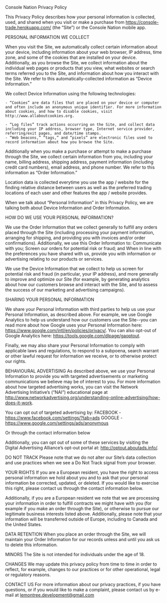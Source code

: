 Console Nation Privacy Policy

This Privacy Policy describes how your personal information is collected, used, and shared when you visit or make a purchase from https://console-trade.herokuapp.com/ (the “Site”) or the Console Nation mobile app.

PERSONAL INFORMATION WE COLLECT

When you visit the Site, we automatically collect certain information about your device, including information about your web browser, IP address, time zone, and some of the cookies that are installed on your device. Additionally, as you browse the Site, we collect information about the individual web pages or products that you view, what websites or search terms referred you to the Site, and information about how you interact with the Site. We refer to this automatically-collected information as “Device Information.”

We collect Device Information using the following technologies:

    - “Cookies” are data files that are placed on your device or computer and often include an anonymous unique identifier. For more information about cookies, and how to disable cookies, visit http://www.allaboutcookies.org.

    - “Log files” track actions occurring on the Site, and collect data including your IP address, browser type, Internet service provider, referring/exit pages, and date/time stamps.
    - “Web beacons,” “tags,” and “pixels” are electronic files used to record information about how you browse the Site.

Additionally when you make a purchase or attempt to make a purchase through the Site, we collect certain information from you, including your name, billing address, shipping address, payment information (including credit card numbers), email address, and phone number.  We refer to this information as “Order Information.”

Location data is collected everytime you use the app / website for the finding relative distance between users as well as the preferred trading locations of each user and other features the app / website provides.

When we talk about “Personal Information” in this Privacy Policy, we are talking both about Device Information and Order Information.

HOW DO WE USE YOUR PERSONAL INFORMATION?

We use the Order Information that we collect generally to fulfill any orders placed through the Site (including processing your payment information, arranging for shipping, and providing you with invoices and/or order confirmations).  Additionally, we use this Order Information to:
Communicate with you;
Screen our orders for potential risk or fraud; and
When in line with the preferences you have shared with us, provide you with information or advertising relating to our products or services.

We use the Device Information that we collect to help us screen for potential risk and fraud (in particular, your IP address), and more generally to improve and optimize our Site (for example, by generating analytics about how our customers browse and interact with the Site, and to assess the success of our marketing and advertising campaigns).

SHARING YOUR PERSONAL INFORMATION

We share your Personal Information with third parties to help us use your Personal Information, as described above. For example, we use  Google Analytics to help us understand how our customers use the Site--you can read more about how Google uses your Personal Information here:  https://www.google.com/intl/en/policies/privacy/.  You can also opt-out of Google Analytics here:  https://tools.google.com/dlpage/gaoptout.

Finally, we may also share your Personal Information to comply with applicable laws and regulations, to respond to a subpoena, search warrant or other lawful request for information we receive, or to otherwise protect our rights.


BEHAVIOURAL ADVERTISING
As described above, we use your Personal Information to provide you with targeted advertisements or marketing communications we believe may be of interest to you.  For more information about how targeted advertising works, you can visit the Network Advertising Initiative’s (“NAI”) educational page at http://www.networkadvertising.org/understanding-online-advertising/how-does-it-work.

You can opt out of targeted advertising by:
    FACEBOOK - https://www.facebook.com/settings/?tab=ads
    GOOGLE - https://www.google.com/settings/ads/anonymous

Or through the contact information below

Additionally, you can opt out of some of these services by visiting the Digital Advertising Alliance’s opt-out portal at:  http://optout.aboutads.info/.

DO NOT TRACK
Please note that we do not alter our Site’s data collection and use practices when we see a Do Not Track signal from your browser.

YOUR RIGHTS
If you are a European resident, you have the right to access personal information we hold about you and to ask that your personal information be corrected, updated, or deleted. If you would like to exercise this right, please contact us through the contact information below.

Additionally, if you are a European resident we note that we are processing your information in order to fulfill contracts we might have with you (for example if you make an order through the Site), or otherwise to pursue our legitimate business interests listed above.  Additionally, please note that your information will be transferred outside of Europe, including to Canada and the United States.

DATA RETENTION
When you place an order through the Site, we will maintain your Order Information for our records unless and until you ask us to delete this information.

MINORS
The Site is not intended for individuals under the age of 18.

CHANGES
We may update this privacy policy from time to time in order to reflect, for example, changes to our practices or for other operational, legal or regulatory reasons.

CONTACT US
For more information about our privacy practices, if you have questions, or if you would like to make a complaint, please contact us by e-mail at lemontree.development@gmail.com
